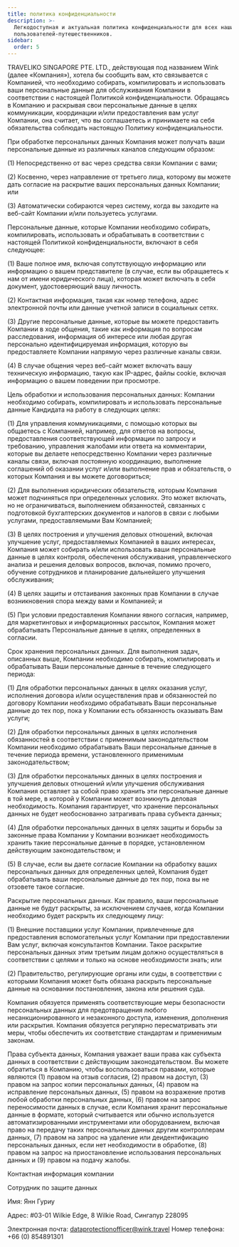```yaml
---
title: политика конфиденциальности
description: >-
  Легкодоступная и актуальная политика конфиденциальности для всех наших
  пользователей-путешественников.
sidebar:
  order: 5
---
```

TRAVELIKO SINGAPORE PTE. LTD., действующая под названием Wink (далее «Компания»), хотела бы сообщить вам, кто связывается с Компанией, что необходимо собирать, компилировать и использовать ваши персональные данные для обслуживания Компании в соответствии с настоящей Политикой конфиденциальности. Обращаясь в Компанию и раскрывая свои персональные данные в целях коммуникации, координации и/или предоставления вам услуг Компании, она считает, что вы соглашаетесь и принимаете на себя обязательства соблюдать настоящую Политику конфиденциальности.

При обработке персональных данных Компания может получать ваши персональные данные из различных каналов следующим образом:

(1) Непосредственно от вас через средства связи Компании с вами;

(2) Косвенно, через направление от третьего лица, которому вы можете дать согласие на раскрытие ваших персональных данных Компании; или

(3) Автоматически собираются через систему, когда вы заходите на веб-сайт Компании и/или пользуетесь услугами.

Персональные данные, которые Компании необходимо собирать, компилировать, использовать и обрабатывать в соответствии с настоящей Политикой конфиденциальности, включают в себя следующее:

(1) Ваше полное имя, включая сопутствующую информацию или информацию о вашем представителе (в случае, если вы обращаетесь к нам от имени юридического лица), которая может включать в себя документ, удостоверяющий вашу личность.

(2) Контактная информация, такая как номер телефона, адрес электронной почты или данные учетной записи в социальных сетях.

(3) Другие персональные данные, которые вы можете предоставить Компании в ходе общения, такие как информация по вопросам расследования, информация об интересе или любая другая персонально идентифицируемая информация, которую вы предоставляете Компании напрямую через различные каналы связи.

(4) В случае общения через веб-сайт может включать вашу техническую информацию, такую как IP-адрес, файлы cookie, включая информацию о вашем поведении при просмотре.

Цель обработки и использования персональных данных: Компании необходимо собирать, компилировать и использовать персональные данные Кандидата на работу в следующих целях:

(1) Для управления коммуникациями, с помощью которых вы общаетесь с Компанией, например, для ответов на вопросы, предоставления соответствующей информации по запросу и требованию, управления жалобами или ответа на комментарии, которые вы делаете непосредственно Компании через различные каналы связи, включая постоянную координацию, выполнение соглашений об оказании услуг и/или выполнение прав и обязательств, о которых Компания и вы можете договориться;

(2) Для выполнения юридических обязательств, которым Компания может подчиняться при определенных условиях. Это может включать, но не ограничиваться, выполнением обязанностей, связанных с подготовкой бухгалтерских документов и налогов в связи с любыми услугами, предоставляемыми Вам Компанией;

(3) В целях построения и улучшения деловых отношений, включая улучшение услуг, предоставляемых Компанией в ваших интересах, Компания может собирать и/или использовать ваши персональные данные в целях контроля, обеспечения обслуживания, управленческого анализа и решения деловых вопросов, включая, помимо прочего, обучение сотрудников и планирование дальнейшего улучшения обслуживания;

(4) В целях защиты и отстаивания законных прав Компании в случае возникновения спора между вами и Компанией; и

(5) При условии предоставления Компании явного согласия, например, для маркетинговых и информационных рассылок, Компания может обрабатывать Персональные данные в целях, определенных в согласии.

Срок хранения персональных данных. Для выполнения задач, описанных выше, Компании необходимо собирать, компилировать и обрабатывать Ваши персональные данные в течение следующего периода:

(1) Для обработки персональных данных в целях оказания услуг, исполнения договора и/или осуществления прав и обязанностей по договору Компании необходимо обрабатывать Ваши персональные данные до тех пор, пока у Компании есть обязанность оказывать Вам услуги;

(2) Для обработки персональных данных в целях исполнения обязанностей в соответствии с применимым законодательством Компании необходимо обрабатывать Ваши персональные данные в течение периода времени, установленного применимым законодательством;

(3) Для обработки персональных данных в целях построения и улучшения деловых отношений и/или улучшения обслуживания Компания оставляет за собой право хранить эти персональные данные в той мере, в которой у Компании может возникнуть деловая необходимость. Компания гарантирует, что хранение персональных данных не будет необоснованно затрагивать права субъекта данных;

(4) Для обработки персональных данных в целях защиты и борьбы за законные права Компании у Компании возникает необходимость хранить такие персональные данные в порядке, установленном действующим законодательством; и

(5) В случае, если вы даете согласие Компании на обработку ваших персональных данных для определенных целей, Компания будет обрабатывать ваши персональные данные до тех пор, пока вы не отзовете такое согласие.

Раскрытие персональных данных. Как правило, ваши персональные данные не будут раскрыты, за исключением случаев, когда Компании необходимо будет раскрыть их следующему лицу:

(1) Внешние поставщики услуг Компании, привлеченные для предоставления вспомогательных услуг Компании при предоставлении Вам услуг, включая консультантов Компании. Такое раскрытие персональных данных этим третьим лицам должно осуществляться в соответствии с целями и только на основе необходимости знать; или

(2) Правительство, регулирующие органы или суды, в соответствии с которыми Компания может быть обязана раскрыть персональные данные на основании постановления, закона или решения суда.

Компания обязуется применять соответствующие меры безопасности персональных данных для предотвращения любого несанкционированного и незаконного доступа, изменения, дополнения или раскрытия. Компания обязуется регулярно пересматривать эти меры, чтобы обеспечить их соответствие стандартам и применимым законам.

Права субъекта данных, Компания уважает ваши права как субъекта данных в соответствии с действующим законодательством. Вы можете обратиться в Компанию, чтобы воспользоваться правами, которые являются (1) правом на отзыв согласия, (2) правом на доступ, (3) правом на запрос копии персональных данных, (4) правом на исправление персональных данных, (5) правом на возражение против любой обработки персональных данных, (6) правом на запрос переносимости данных в случае, если Компания хранит персональные данные в формате, который считывается или обычно используется автоматизированными инструментами или оборудованием, включая право на передачу таких персональных данных другим контроллерам данных, (7) правом на запрос на удаление или деидентификацию персональных данных, если нет необходимости в обработке, (8) правом на запрос на приостановление использования персональных данных и (9) правом на подачу жалобы.

Контактная информация компании

Сотрудник по защите данных

Имя: Янн Гуриу

Адрес: #03-01 Wilkie Edge, 8 Wilkie Road, Сингапур 228095

Электронная почта: dataprotectionofficer@wink.travel
Номер телефона: +66 (0) 854891301

